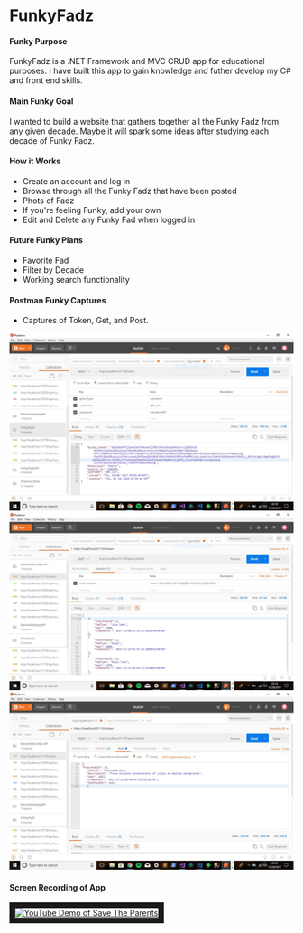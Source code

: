 # FunkyFadz 

#### Funky Purpose

FunkyFadz is a .NET Framework and MVC CRUD app for educational purposes. I have built this app to gain knowledge and futher develop my C# and front end skills.

#### Main Funky Goal

I wanted to build a website that gathers together all the Funky Fadz from any given decade. Maybe it will spark some ideas after studying each decade of Funky Fadz.

#### How it Works

- Create an account and log in
- Browse through all the Funky Fadz that have been posted
- Phots of Fadz 
- If you're feeling Funky, add your own
- Edit and Delete any Funky Fad when logged in

#### Future Funky Plans

- Favorite Fad
- Filter by Decade
- Working search functionality


#### Postman Funky Captures 

- Captures of Token, Get, and Post. 

![GitHub Logo](/Images/Token.JPG)
![GitHub Logo](/Images/APIFunkyFadz.JPG)
![GitHub Logo](/Images/POSTfunkyFadz.JPG)

#### Screen Recording of App
<a href="http://www.youtube.com/watch?feature=player_embedded&v=v8XkjUWdTJY" target="_blank"><img src="http://img.youtube.com/vi/N5dREewlB0k/0.jpg" 
alt="YouTube Demo of Save The Parents" width="240" height="180" border="10" /></a>
